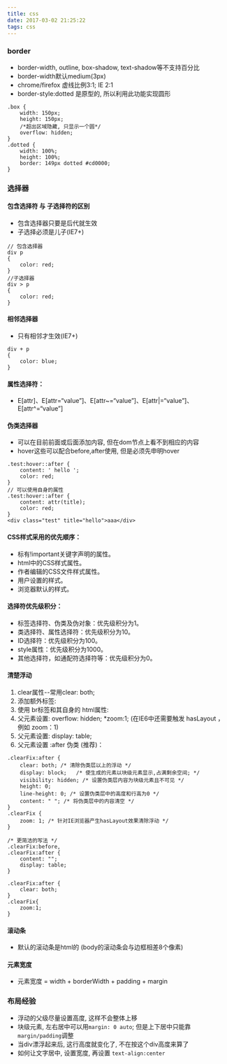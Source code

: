 ```yaml
---
title: css
date: 2017-03-02 21:25:22
tags: css
---
```

### border
- border-width, outline, box-shadow, text-shadow等不支持百分比
- border-width默认medium(3px)
- chrome/firefox 虚线比例3:1; IE 2:1
- border-style:dotted 是原型的, 所以利用此功能实现圆形
```
.box {
    width: 150px;
    height: 150px;
    /*超出区域隐藏, 只显示一个圆*/
    overflow: hidden;
}
.dotted {
    width: 100%;
    height: 100%;
    border: 149px dotted #cd0000;
}
```

### 选择器
#### 包含选择符 与 子选择符的区别
- 包含选择器只要是后代就生效
- 子选择必须是儿子(IE7+)
```
// 包含选择器
div p
{
    color: red;
}
//子选择器
div > p
{
    color: red;
}
```
#### 相邻选择器 
- 只有相邻才生效(IE7+)
```
div + p
{
    color: blue;
}
```
#### 属性选择符：
- E[attr]、E[attr=“value”]、E[attr~=“value”]、E[attr|=“value”]、E[attr^=“value”]

#### 伪类选择器
- 可以在目前前面或后面添加内容, 但在dom节点上看不到相应的内容
- hover这些可以配合before,after使用, 但是必须先申明hover
```
.test:hover::after {
    content: ' hello ';
    color: red;
}
// 可以使用自身的属性
.test:hover::after {
    content: attr(title);
    color: red;
}
<div class="test" title="hello">aaa</div>
```
#### CSS样式采用的优先顺序：
- 标有!important关键字声明的属性。
- html中的CSS样式属性。
- 作者编辑的CSS文件样式属性。
- 用户设置的样式。
- 浏览器默认的样式。

#### 选择符优先级积分：
- 标签选择符、伪类及伪对象：优先级积分为1。
- 类选择符、属性选择符：优先级积分为10。
- ID选择符：优先级积分为100。
- style属性：优先级积分为1000。
- 其他选择符，如通配符选择符等：优先级积分为0。

#### 清楚浮动
1. clear属性--常用clear: both;
2. 添加额外标签: <div style="clear:both;"></div>
3. 使用 br标签和其自身的 html属性: <br clear="all">
4. 父元素设置: overflow: hidden; *zoom:1; (在IE6中还需要触发 hasLayout ，例如 zoom：1)
5. 父元素设置: display: table;
6. 父元素设置 :after 伪类 (推荐)：
```
.clearFix:after {
    clear: both; /* 清除伪类层以上的浮动 */
    display: block;   /* 使生成的元素以块级元素显示,占满剩余空间; */
    visibility: hidden; /* 设置伪类层内容为块级元素且不可见 */   
    height: 0;
    line-height: 0; /* 设置伪类层中的高度和行高为0 */
    content: " "; /* 将伪类层中的内容清空 */
}
.clearFix {
    zoom: 1; /* 针对IE浏览器产生hasLayout效果清除浮动 */
}

/* 更简洁的写法 */
.clearFix:before,
.clearFix:after {
    content: "";
    display: table;
}

.clearFix:after {
    clear: both;
}
.clearFix{
    zoom:1;
}
```

#### 滚动条
- 默认的滚动条是html的 (body的滚动条会与边框相差8个像素)

#### 元素宽度
- 元素宽度 = width + borderWidth + padding + margin


### 布局经验
- 浮动的父级尽量设置高度, 这样不会整体上移
- 块级元素, 左右居中可以用`margin: 0 auto`; 但是上下居中只能靠`margin/padding`调整
- 当div漂浮起来后, 这行高度就变化了, 不在按这个div高度来算了
- 如何让文字居中, 设置宽度, 再设置 `text-align:center`

